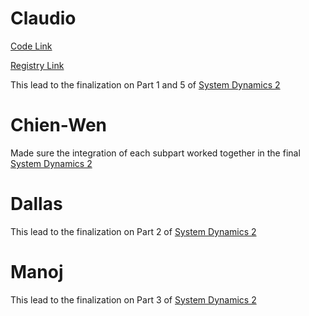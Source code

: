 # Claudio
[Code Link](https://nbviewer.jupyter.org/github/cvignola95/cvignola95.github.io/blob/main/System_Dynamics_Claudio.ipynb)

[Registry Link](/System_Dynamics_Claudio.ipynb)

This lead to the finalization on Part 1 and 5 of [System Dynamics 2](https://nbviewer.jupyter.org/github/cvignola95/cvignola95.github.io/blob/main/System_Dynamics_2.ipynb)

# Chien-Wen

Made sure the integration of each subpart worked together in the final [System Dynamics 2](https://nbviewer.jupyter.org/github/cvignola95/cvignola95.github.io/blob/main/System_Dynamics_2.ipynb)

# Dallas

This lead to the finalization on Part 2 of [System Dynamics 2](https://nbviewer.jupyter.org/github/cvignola95/cvignola95.github.io/blob/main/System_Dynamics_2.ipynb)

# Manoj

This lead to the finalization on Part 3 of [System Dynamics 2](https://nbviewer.jupyter.org/github/cvignola95/cvignola95.github.io/blob/main/System_Dynamics_2.ipynb)

